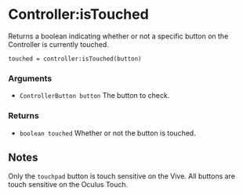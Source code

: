 <!--
category: reference
-->

Controller:isTouched
===

Returns a boolean indicating whether or not a specific button on the Controller is currently touched.

    touched = controller:isTouched(button)

### Arguments

- `ControllerButton button` The button to check.

### Returns

- `boolean touched` Whether or not the button is touched.

Notes
---

Only the `touchpad` button is touch sensitive on the Vive.  All buttons are touch sensitive on the
Oculus Touch.
